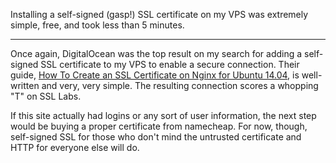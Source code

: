 Installing a self-signed (gasp!) SSL certificate on my VPS was extremely simple, free, and took less than 5 minutes.

---

Once again, DigitalOcean was the top result on my search for adding a self-signed SSL certificate to my VPS to enable a secure connection. Their guide, [How To Create an SSL Certificate on Nginx for Ubuntu 14.04](https://www.digitalocean.com/community/tutorials/how-to-create-an-ssl-certificate-on-nginx-for-ubuntu-14-04), is well-written and very, very simple. The resulting connection scores a whopping "T" on SSL Labs.

If this site actually had logins or any sort of user information, the next step would be buying a proper certificate from namecheap. For now, though, self-signed SSL for those who don't mind the untrusted certificate and HTTP for everyone else will do.